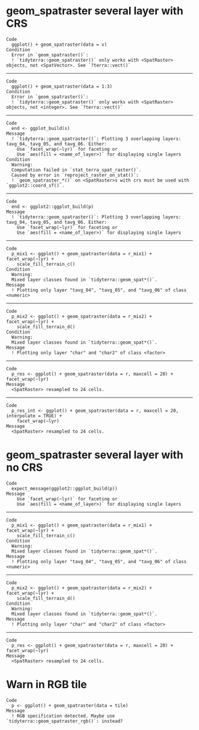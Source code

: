 # geom_spatraster several layer with CRS

    Code
      ggplot() + geom_spatraster(data = v)
    Condition
      Error in `geom_spatraster()`:
      ! `tidyterra::geom_spatraster()` only works with <SpatRaster> objects, not <SpatVector>. See `?terra::vect()`

---

    Code
      ggplot() + geom_spatraster(data = 1:3)
    Condition
      Error in `geom_spatraster()`:
      ! `tidyterra::geom_spatraster()` only works with <SpatRaster> objects, not <integer>. See `?terra::vect()`

---

    Code
      end <- ggplot_build(s)
    Message
      ! `tidyterra::geom_spatraster()`: Plotting 3 overlapping layers: tavg_04, tavg_05, and tavg_06. Either:
        Use `facet_wrap(~lyr)` for faceting or
        Use `aes(fill = <name_of_layer>)` for displaying single layers
    Condition
      Warning:
      Computation failed in `stat_terra_spat_raster()`.
      Caused by error in `reproject_raster_on_stat()`:
      ! `geom_spatraster_*()` on <SpatRaster>s with crs must be used with `ggplot2::coord_sf()`.

---

    Code
      end <- ggplot2::ggplot_build(p)
    Message
      ! `tidyterra::geom_spatraster()`: Plotting 3 overlapping layers: tavg_04, tavg_05, and tavg_06. Either:
        Use `facet_wrap(~lyr)` for faceting or
        Use `aes(fill = <name_of_layer>)` for displaying single layers

---

    Code
      p_mix1 <- ggplot() + geom_spatraster(data = r_mix1) + facet_wrap(~lyr) +
        scale_fill_terrain_c()
    Condition
      Warning:
      Mixed layer classes found in `tidyterra::geom_spat*()`.
    Message
      ! Plotting only layer "tavg_04", "tavg_05", and "tavg_06" of class <numeric>

---

    Code
      p_mix2 <- ggplot() + geom_spatraster(data = r_mix2) + facet_wrap(~lyr) +
        scale_fill_terrain_d()
    Condition
      Warning:
      Mixed layer classes found in `tidyterra::geom_spat*()`.
    Message
      ! Plotting only layer "char" and "char2" of class <factor>

---

    Code
      p_res <- ggplot() + geom_spatraster(data = r, maxcell = 20) + facet_wrap(~lyr)
    Message
      <SpatRaster> resampled to 24 cells.

---

    Code
      p_res_int <- ggplot() + geom_spatraster(data = r, maxcell = 20, interpolate = TRUE) +
        facet_wrap(~lyr)
    Message
      <SpatRaster> resampled to 24 cells.

# geom_spatraster several layer with no CRS

    Code
      expect_message(ggplot2::ggplot_build(p))
    Message
        Use `facet_wrap(~lyr)` for faceting or
        Use `aes(fill = <name_of_layer>)` for displaying single layers

---

    Code
      p_mix1 <- ggplot() + geom_spatraster(data = r_mix1) + facet_wrap(~lyr) +
        scale_fill_terrain_c()
    Condition
      Warning:
      Mixed layer classes found in `tidyterra::geom_spat*()`.
    Message
      ! Plotting only layer "tavg_04", "tavg_05", and "tavg_06" of class <numeric>

---

    Code
      p_mix2 <- ggplot() + geom_spatraster(data = r_mix2) + facet_wrap(~lyr) +
        scale_fill_terrain_d()
    Condition
      Warning:
      Mixed layer classes found in `tidyterra::geom_spat*()`.
    Message
      ! Plotting only layer "char" and "char2" of class <factor>

---

    Code
      p_res <- ggplot() + geom_spatraster(data = r, maxcell = 20) + facet_wrap(~lyr)
    Message
      <SpatRaster> resampled to 24 cells.

# Warn in RGB tile

    Code
      p <- ggplot() + geom_spatraster(data = tile)
    Message
      ! RGB specification detected. Maybe use `tidyterra::geom_spatraster_rgb()`: instead?

